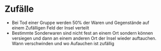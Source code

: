 # Zufälle

* Bei Tod einer Gruppe werden 50% der Waren und Gegenstände auf einem Zufälligen Feld der Insel verteilt
* Bestimmte Sonderwaren sind nicht fest an einem Ort sondern können versiegen und dann an einem anderen Ort der Insel wieder auftauchen. Wann verschwinden und wo Aufauchen ist zufällig
